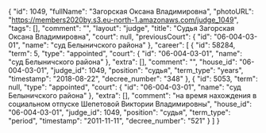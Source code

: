 {
    "id": 1049,
    "fullName": "Загорская Оксана Владимировна",
    "photoURL": "https://members2020by.s3.eu-north-1.amazonaws.com/judge_1049",
    "tags": [],
    "comment": "",
    "layout": "judge",
    "title": "Судья Загорская Оксана Владимировна",
    "court": null,
    "previousCourt": {
        "id": "06-004-03-01",
        "name": "суд Белыничского района"
    },
    "career": [
        {
            "id": 58284,
            "term": 5,
            "type": "appointed",
            "court": {
                "id": "06-004-03-01",
                "name": "суд Белыничского района"
            },
            "extra": [],
            "comment": "",
            "house_id": "06-004-03-01",
            "judge_id": 1049,
            "position": "судья",
            "term_type": "years",
            "timestamp": "2018-08-22",
            "decree_number": "348"
        },
        {
            "id": 5053,
            "term": null,
            "type": "appointed",
            "court": {
                "id": "06-004-03-01",
                "name": "суд Белыничского района"
            },
            "extra": [],
            "comment": "на время нахождения в социальном отпуске Шепетовой Виктории Владимировны",
            "house_id": "06-004-03-01",
            "judge_id": 1049,
            "position": "судья",
            "term_type": "period",
            "timestamp": "2011-11-11",
            "decree_number": "521"
        }
    ]
}
